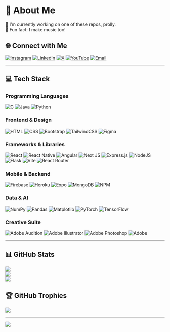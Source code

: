 # 💫 About Me
🔭 I’m currently working on one of these repos, prolly.  
🎵 Fun fact: I make music too!

## 🌐 Connect with Me
[![Instagram](https://img.shields.io/badge/Instagram-%23E4405F.svg?logo=Instagram&logoColor=white)](https://instagram.com/naman_kalla)
[![LinkedIn](https://img.shields.io/badge/LinkedIn-%230077B5.svg?logo=linkedin&logoColor=white)](https://linkedin.com/in/naman-kalla-51a336315/)
[![X](https://img.shields.io/badge/X-black.svg?logo=X&logoColor=white)](https://x.com/naman__kalla)
[![YouTube](https://img.shields.io/badge/YouTube-%23FF0000.svg?logo=YouTube&logoColor=white)](https://youtube.com/@naman_d_kalla)
[![Email](https://img.shields.io/badge/Email-D14836?logo=gmail&logoColor=white)](mailto:naman.d.kalla@gmail.com)

---

## 💻 Tech Stack

### Programming Languages
![C](https://img.shields.io/badge/c-%2300599C.svg?style=flat-square&logo=c&logoColor=white)
![Java](https://img.shields.io/badge/java-%23ED8B00.svg?style=flat-square&logo=openjdk&logoColor=white)
![Python](https://img.shields.io/badge/python-3670A0?style=flat-square&logo=python&logoColor=ffdd54)

### Frontend & Design
![HTML](https://img.shields.io/badge/html5-%23E34F26.svg?style=flat-square&logo=html5&logoColor=white)
![CSS](https://img.shields.io/badge/css3-%231572B6.svg?style=flat-square&logo=css3&logoColor=white)
![Bootstrap](https://img.shields.io/badge/bootstrap-%238511FA.svg?style=flat-square&logo=bootstrap&logoColor=white)
![TailwindCSS](https://img.shields.io/badge/tailwindcss-%2338B2AC.svg?style=flat-square&logo=tailwind-css&logoColor=white)
![Figma](https://img.shields.io/badge/figma-%23F24E1E.svg?style=flat-square&logo=figma&logoColor=white)

### Frameworks & Libraries
![React](https://img.shields.io/badge/react-%2320232a.svg?style=flat-square&logo=react&logoColor=%2361DAFB)
![React Native](https://img.shields.io/badge/react_native-%2320232a.svg?style=flat-square&logo=react&logoColor=%2361DAFB)
![Angular](https://img.shields.io/badge/angular-%23DD0031.svg?style=flat-square&logo=angular&logoColor=white)
![Next JS](https://img.shields.io/badge/Next-black?style=flat-square&logo=next.js&logoColor=white)
![Express.js](https://img.shields.io/badge/express.js-%23404d59.svg?style=flat-square&logo=express&logoColor=%2361DAFB)
![NodeJS](https://img.shields.io/badge/node.js-6DA55F?style=flat-square&logo=node.js&logoColor=white)
![Flask](https://img.shields.io/badge/flask-%23000.svg?style=flat-square&logo=flask&logoColor=white)
![Vite](https://img.shields.io/badge/vite-%23646CFF.svg?style=flat-square&logo=vite&logoColor=white)
![React Router](https://img.shields.io/badge/React_Router-CA4245?style=flat-square&logo=react-router&logoColor=white)

### Mobile & Backend
![Firebase](https://img.shields.io/badge/firebase-%23039BE5.svg?style=flat-square&logo=firebase)
![Heroku](https://img.shields.io/badge/heroku-%23430098.svg?style=flat-square&logo=heroku&logoColor=white)
![Expo](https://img.shields.io/badge/expo-1C1E24?style=flat-square&logo=expo&logoColor=#D04A37)
![MongoDB](https://img.shields.io/badge/MongoDB-%234ea94b.svg?style=flat-square&logo=mongodb&logoColor=white)
![NPM](https://img.shields.io/badge/NPM-%23CB3837.svg?style=flat-square&logo=npm&logoColor=white)

### Data & AI
![NumPy](https://img.shields.io/badge/numpy-%23013243.svg?style=flat-square&logo=numpy&logoColor=white)
![Pandas](https://img.shields.io/badge/pandas-%23150458.svg?style=flat-square&logo=pandas&logoColor=white)
![Matplotlib](https://img.shields.io/badge/Matplotlib-%23ffffff.svg?style=flat-square&logo=Matplotlib&logoColor=black)
![PyTorch](https://img.shields.io/badge/PyTorch-%23EE4C2C.svg?style=flat-square&logo=PyTorch&logoColor=white)
![TensorFlow](https://img.shields.io/badge/TensorFlow-%23FF6F00.svg?style=flat-square&logo=TensorFlow&logoColor=white)

### Creative Suite
![Adobe Audition](https://img.shields.io/badge/Adobe%20Audition-9999FF.svg?style=flat-square&logo=Adobe%20Audition&logoColor=white)
![Adobe Illustrator](https://img.shields.io/badge/adobe%20illustrator-%23FF9A00.svg?style=flat-square&logo=adobe%20illustrator&logoColor=white)
![Adobe Photoshop](https://img.shields.io/badge/adobe%20photoshop-%2331A8FF.svg?style=flat-square&logo=adobe%20photoshop&logoColor=white)
![Adobe](https://img.shields.io/badge/adobe-%23FF0000.svg?style=flat-square&logo=adobe&logoColor=white)

---

## 📊 GitHub Stats
![](https://github-readme-stats.vercel.app/api?username=namankalla&theme=dark&hide_border=false&include_all_commits=true&count_private=false)  
![](https://nirzak-streak-stats.vercel.app/?user=namankalla&theme=dark&hide_border=false)  
![](https://github-readme-stats.vercel.app/api/top-langs/?username=namankalla&theme=dark&hide_border=false&include_all_commits=true&count_private=false&layout=compact)

## 🏆 GitHub Trophies
![](https://github-profile-trophy.vercel.app/?username=namankalla&theme=radical&no-frame=false&no-bg=false&margin-w=4)

---

[![](https://visitcount.itsvg.in/api?id=namankalla&icon=0&color=0)](https://visitcount.itsvg.in)

<!-- Proudly created with GPRM ( https://gprm.itsvg.in ) -->
